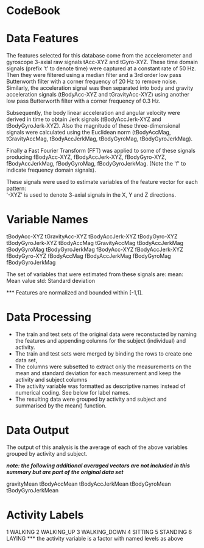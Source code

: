 CodeBook
==================================

Data Features
=================
The features selected for this database come from the accelerometer and gyroscope 3-axial raw signals tAcc-XYZ and tGyro-XYZ. These time domain signals (prefix 't' to denote time) were captured at a constant rate of 50 Hz. Then they were filtered using a median filter and a 3rd order low pass Butterworth filter with a corner frequency of 20 Hz to remove noise. Similarly, the acceleration signal was then separated into body and gravity acceleration signals (tBodyAcc-XYZ and tGravityAcc-XYZ) using another low pass Butterworth filter with a corner frequency of 0.3 Hz. 

Subsequently, the body linear acceleration and angular velocity were derived in time to obtain Jerk signals (tBodyAccJerk-XYZ and tBodyGyroJerk-XYZ). Also the magnitude of these three-dimensional signals were calculated using the Euclidean norm (tBodyAccMag, tGravityAccMag, tBodyAccJerkMag, tBodyGyroMag, tBodyGyroJerkMag). 

Finally a Fast Fourier Transform (FFT) was applied to some of these signals producing fBodyAcc-XYZ, fBodyAccJerk-XYZ, fBodyGyro-XYZ, fBodyAccJerkMag, fBodyGyroMag, fBodyGyroJerkMag. (Note the 'f' to indicate frequency domain signals). 

These signals were used to estimate variables of the feature vector for each pattern:  
'-XYZ' is used to denote 3-axial signals in the X, Y and Z directions.

Variable Names
=================
tBodyAcc-XYZ
tGravityAcc-XYZ
tBodyAccJerk-XYZ
tBodyGyro-XYZ
tBodyGyroJerk-XYZ
tBodyAccMag
tGravityAccMag
tBodyAccJerkMag
tBodyGyroMag
tBodyGyroJerkMag
fBodyAcc-XYZ
fBodyAccJerk-XYZ
fBodyGyro-XYZ
fBodyAccMag
fBodyAccJerkMag
fBodyGyroMag
fBodyGyroJerkMag

The set of variables that were estimated from these signals are:
mean: Mean value
std: Standard deviation

*** Features are normalized and bounded within [-1,1].

Data Processing
=================
- The train and test sets of the original data were reconstucted by naming the features and appending columns for the subject (individual) and activity.
- The train and test sets were merged by binding the rows to create one data set,
- The columns were subsetted to extract only the measurements on the mean and standard deviation for each measurement and keep the activity and subject columns
- The activity variable was formatted as descriptive names instead of numerical coding. See below for label names.
- The resulting data were grouped by activity and subject and summarised by the mean() function.

Data Output
=================
The output of this analysis is the average of each of the above variables grouped by activity and subject.

***note: the following additional averaged vectors are not included in this summary but are part of the original data set***

gravityMean
tBodyAccMean
tBodyAccJerkMean
tBodyGyroMean
tBodyGyroJerkMean

Activity Labels
=================
1 WALKING
2 WALKING_UP
3 WALKING_DOWN
4 SITTING
5 STANDING
6 LAYING
*** the activity variable is a factor with named levels as above